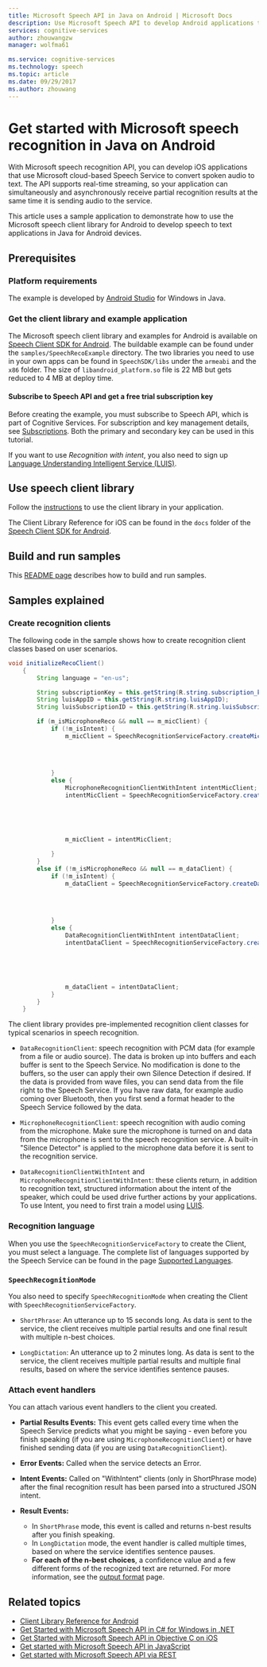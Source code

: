 ```yaml
---
title: Microsoft Speech API in Java on Android | Microsoft Docs
description: Use Microsoft Speech API to develop Android applications that convert spoken audio to text.
services: cognitive-services
author: zhouwangzw
manager: wolfma61

ms.service: cognitive-services
ms.technology: speech
ms.topic: article
ms.date: 09/29/2017
ms.author: zhouwang
---
```

# Get started with Microsoft speech recognition in Java on Android

With Microsoft speech recognition API, you can develop iOS applications that use Microsoft cloud-based Speech Service to convert spoken audio to text. The API supports real-time streaming, so your application can simultaneously and asynchronously receive partial recognition results at the same time it is sending audio to the service.

This article uses a sample application to demonstrate how to use the Microsoft speech client library for Android to develop speech to text applications in Java for Android devices.

## Prerequisites

### Platform requirements

The example is developed by [Android Studio](http://developer.android.com/sdk/index.html) for Windows in Java.

### Get the client library and example application

The Microsoft speech client library and examples for Android is available on [Speech Client SDK for Android](https://github.com/microsoft/cognitive-speech-stt-android). The buildable example can be found under the `samples/SpeechRecoExample` directory. The two libraries you need to use in your own apps can be found in `SpeechSDK/libs` under the `armeabi` and the `x86` folder. The size of `libandroid_platform.so` file is 22 MB but gets reduced to 4 MB at deploy time.

#### Subscribe to Speech API and get a free trial subscription key

Before creating the example, you must subscribe to Speech API, which is part of Cognitive Services. For subscription and key management details, see [Subscriptions](https://www.microsoft.com/cognitive-services/en-us/sign-up). Both the primary and secondary key can be used in this tutorial.

If you want to use *Recognition with intent*, you also need to sign up [Language Understanding Intelligent Service (LUIS)](https://azure.microsoft.com/en-us/services/cognitive-services/language-understanding-intelligent-service/).

## Use speech client library

Follow the [instructions](https://github.com/microsoft/cognitive-speech-stt-android#the-client-library) to use the client library in your application.

The Client Library Reference for iOS can be found in the `docs` folder of the [Speech Client SDK for Android](https://github.com/microsoft/cognitive-speech-stt-android).

## Build and run samples

This [README page](https://github.com/microsoft/cognitive-speech-stt-android#the-sample) describes how to build and run samples.

## Samples explained

### Create recognition clients

The following code in the sample shows how to create recognition client classes based on user scenarios.

```java
void initializeRecoClient()
    {
        String language = "en-us";

        String subscriptionKey = this.getString(R.string.subscription_key);
        String luisAppID = this.getString(R.string.luisAppID);
        String luisSubscriptionID = this.getString(R.string.luisSubscriptionID);

        if (m_isMicrophoneReco && null == m_micClient) {
            if (!m_isIntent) {
                m_micClient = SpeechRecognitionServiceFactory.createMicrophoneClient(this,
                                                                                     m_recoMode,
                                                                                     language,
                                                                                     this,
                                                                                     subscriptionKey);
            }
            else {
                MicrophoneRecognitionClientWithIntent intentMicClient;
                intentMicClient = SpeechRecognitionServiceFactory.createMicrophoneClientWithIntent(this,
                                                                                                   language,
                                                                                                   this,
                                                                                                   subscriptionKey,
                                                                                                   luisAppID,
                                                                                                   luisSubscriptionID);
                m_micClient = intentMicClient;

            }
        }
        else if (!m_isMicrophoneReco && null == m_dataClient) {
            if (!m_isIntent) {
                m_dataClient = SpeechRecognitionServiceFactory.createDataClient(this,
                                                                                m_recoMode,
                                                                                language,
                                                                                this,
                                                                                subscriptionKey);
            }
            else {
                DataRecognitionClientWithIntent intentDataClient;
                intentDataClient = SpeechRecognitionServiceFactory.createDataClientWithIntent(this,
                                                                                              language,
                                                                                              this,
                                                                                              subscriptionKey,
                                                                                              luisAppID,
                                                                                              luisSubscriptionID);
                m_dataClient = intentDataClient;
            }
        }
    }

```

The client library provides pre-implemented recognition client classes for typical scenarios in speech recognition.

* `DataRecognitionClient`: speech recognition with PCM data (for example from a file or audio source). The data is broken up into buffers and each buffer is sent to the Speech Service. No modification is done to the buffers, so the user can apply their own Silence Detection if desired. If the data is provided from wave files, you can send data from the file right to the Speech Service. If you have raw data, for example audio coming over Bluetooth, then you first send a format header to the Speech Service followed by the data.

* `MicrophoneRecognitionClient`: speech recognition with audio coming from the microphone. Make sure the microphone is turned on and data from the microphone is sent to the speech recognition service. A built-in "Silence Detector" is applied to the microphone data before it is sent to the recognition service.

* `DataRecognitionClientWithIntent` and `MicrophoneRecognitionClientWithIntent`: these clients return, in addition to recognition text, structured information about the intent of the speaker, which could be used drive further actions by your applications. To use Intent, you need to first train a model using [LUIS](https://azure.microsoft.com/en-us/services/cognitive-services/language-understanding-intelligent-service/).

### Recognition language

When you use the `SpeechRecognitionServiceFactory` to create the Client, you must select a language. The complete list of languages supported by the Speech Service can be found in the page [Supported Languages](../API-Reference-REST/supportedlanguages.md).

### `SpeechRecognitionMode`

You also need to specify `SpeechRecognitionMode` when creating the Client with `SpeechRecognitionServiceFactory`.

* `ShortPhrase`: An utterance up to 15 seconds long. As data is sent to the service, the client receives multiple partial results and one final result with multiple n-best choices.

* `LongDictation`: An utterance up to 2 minutes long. As data is sent to the service, the client receives multiple partial results and multiple final results, based on where the service identifies sentence pauses.

### Attach event handlers

You can attach various event handlers to the client you created.

* **Partial Results Events:** This event gets called every time when the Speech Service predicts what you might be saying - even before you finish speaking (if you are using `MicrophoneRecognitionClient`) or have finished sending data (if you are using `DataRecognitionClient`).

* **Error Events:** Called when the service detects an Error.

* **Intent Events:** Called on "WithIntent" clients (only in ShortPhrase mode) after the final recognition result has been parsed into a structured JSON intent.

* **Result Events:**
  * In `ShortPhrase` mode, this event is called and returns n-best results after you finish speaking.
  * In `LongDictation` mode, the event handler is called multiple times, based on where the service identifies sentence pauses.
  * **For each of the n-best choices**, a confidence value and a few different forms of the recognized text are returned. For more information, see the [output format](../Concepts.md#output-format) page.

## Related topics

* [Client Library Reference for Android](https://github.com/Azure-Samples/Cognitive-Speech-STT-Android/tree/master/docs)
* [Get Started with Microsoft Speech API in C# for Windows in .NET](GetStartedCSharpDesktop.md)
* [Get Started with Microsoft Speech API in Objective C on iOS](Get-Started-ObjectiveC-iOS.md)
* [Get started with Microsoft Speech API in JavaScript](GetStartedJSWebsockets.md)
* [Get started with Microsoft Speech API via REST](GetStartedREST.md)
